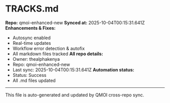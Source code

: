 # TRACKS.md

**Repo:** qmoi-enhanced-new
**Synced at:** 2025-10-04T00:15:31.641Z
**Enhancements & Fixes:**
- Autosync enabled
- Real-time updates
- Workflow error detection & autofix
- All markdown files tracked
**All repo details:**
- Owner: thealphakenya
- Repo: qmoi-enhanced-new
- Last sync: 2025-10-04T00:15:31.641Z
**Automation status:**
- Status: Success
- All .md files updated
---
This file is auto-generated and updated by QMOI cross-repo sync.
